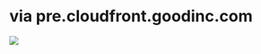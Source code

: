 <!--
id: 1020728556
link: http://tumblr.atmos.org/post/1020728556/via-pre-cloudfront-goodinc-com
slug: via-pre-cloudfront-goodinc-com
date: Fri Aug 27 2010 11:03:00 GMT-0700 (PDT)
publish: 2010-08-027
tags: 
title: via pre.cloudfront.goodinc.com
-->


via pre.cloudfront.goodinc.com
==============================

![](http://www.tumblr.com/photo/1280/atmos/1020728556/1/tumblr_l7tot18dSl1qz4sng)

